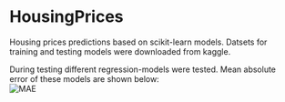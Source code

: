 # HousingPrices
Housing prices predictions based on scikit-learn models. 
Datsets for training and testing models were downloaded from kaggle.

During testing different regression-models were tested. Mean absolute error of these models are shown below:            
![MAE](https://github.com/Pablo-Saxoo/HousingPrices/assets/82948715/268811d8-c1fc-4cf3-bb03-0d1c248937e0)


